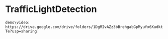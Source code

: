 # TrafficLightDetection
``demo\video: https://drive.google.com/drive/folders/1DgMIvAZz3bBrehgabGpMyufx6XudktTe?usp=sharing``
